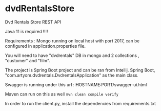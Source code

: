 # dvdRentalsStore
Dvd Rentals Store REST API


Java 11 is required !!!!


Requirements :
Mongo running on local host with port 2017, can be configured in application.properties file.

You will need to have "dvdrentals" DB in mongo
and 2 collections , "customer" and "film".

The project is Spring Boot project and can be ran from Intellij.
Spring Boot, "com.artyom.dvdrentals.DvdrentalsApplication" as the main class.

Swagger is running under this url : HOSTNAME:PORT/swagger-ui.html

Maven can run on this as well `mvn clean compile verify`

In order to run the client.py, install the dependencies from requirements.txt

